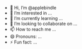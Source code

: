 - 👋 Hi, I’m @applebindle
- 👀 I’m interested in ...
- 🌱 I’m currently learning ...
- 💞️ I’m looking to collaborate on ...
- 📫 How to reach me ...
- 😄 Pronouns: ...
- ⚡ Fun fact: ...

<!---
applebindle/applebindle is a ✨ special ✨ repository because its `README.md` (this file) appears on your GitHub profile.
You can click the Preview link to take a look at your changes.
--->
